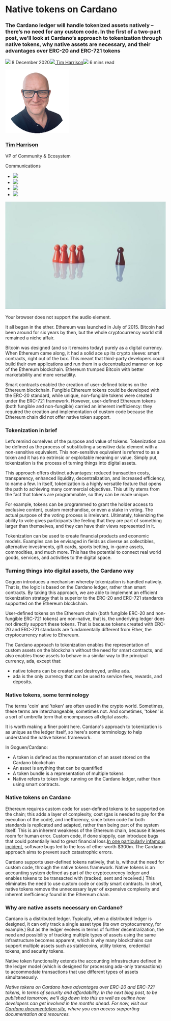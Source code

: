 # Native tokens on Cardano
### **The Cardano ledger will handle tokenized assets natively – there’s no need for any custom code. In the first of a two-part post, we’ll look at Cardano’s approach to tokenization through native tokens, why native assets are necessary, and their advantages over ERC-20 and ERC-721 tokens**
![](img/2020-12-08-native-tokens-on-cardano.002.png) 8 December 2020![](img/2020-12-08-native-tokens-on-cardano.002.png)[ Tim Harrison](/en/blog/authors/tim-harrison/page-1/)![](img/2020-12-08-native-tokens-on-cardano.003.png) 6 mins read

![Tim Harrison](img/2020-12-08-native-tokens-on-cardano.004.png)[](/en/blog/authors/tim-harrison/page-1/)
### [**Tim Harrison**](/en/blog/authors/tim-harrison/page-1/)
VP of Community & Ecosystem

Communications

- ![](img/2020-12-08-native-tokens-on-cardano.005.png)[](mailto:tim.harrison@iohk.io "Email")
- ![](img/2020-12-08-native-tokens-on-cardano.006.png)[](https://uk.linkedin.com/in/timbharrison "LinkedIn")
- ![](img/2020-12-08-native-tokens-on-cardano.007.png)[](https://twitter.com/timbharrison "Twitter")
- ![](img/2020-12-08-native-tokens-on-cardano.008.png)[](https://github.com/timbharrison "GitHub")

![Native tokens on Cardano](img/2020-12-08-native-tokens-on-cardano.009.jpeg)

Your browser does not support the audio element.

It all began in the ether. Ethereum was launched in July of 2015. Bitcoin had been around for six years by then, but the whole cryptocurrency world still remained a niche affair. 

Bitcoin was designed (and so it remains today) purely as a digital currency. When Ethereum came along, it had a solid ace up its crypto sleeve: smart contracts, right out of the box. This meant that third-party developers could build their own applications and run them in a decentralized manner on top of the Ethereum blockchain. Ethereum trumped Bitcoin with better marketability and more versatility. 

Smart contracts enabled the creation of user-defined tokens on the Ethereum blockchain. Fungible Ethereum tokens could be developed with the ERC-20 standard, while unique, non-fungible tokens were created under the ERC-721 framework. However, user-defined Ethereum tokens (both fungible and non-fungible) carried an inherent inefficiency: they required the creation and implementation of custom code because the Ethereum chain did not offer native token support.
### **Tokenization in brief**
Let’s remind ourselves of the purpose and value of tokens. Tokenization can be defined as the process of substituting a sensitive data element with a non-sensitive equivalent. This non-sensitive equivalent is referred to as a token and it has no extrinsic or exploitable meaning or value. Simply put, tokenization is the process of turning things into digital assets.

This approach offers distinct advantages: reduced transaction costs, transparency, enhanced liquidity, decentralization, and increased efficiency, to name a few. In itself, tokenization is a highly versatile feature that opens the path to achieving many commercial objectives. This utility stems from the fact that tokens are programmable, so they can be made unique.

For example, tokens can be programmed to grant the holder access to exclusive content, custom merchandise, or even a stake in voting. The actual purpose of the voting process is irrelevant. Ultimately, tokenizing the ability to vote gives participants the feeling that they are part of something larger than themselves, and they can have their views represented in it.

Tokenization can be used to create financial products and economic models. Examples can be envisaged in fields as diverse as collectibles, alternative investments, gift cards, sports betting, in-game assets, commodities, and much more. This has the potential to connect real world goods, services, and activities to the digital space.
### **Turning things into digital assets, the Cardano way**
Goguen introduces a mechanism whereby tokenization is handled natively. That is, the logic is based on the Cardano ledger, rather than smart contracts. By taking this approach, we are able to implement an efficient tokenization strategy that is superior to the ERC-20 and ERC-721 standards supported on the Ethereum blockchain. 

User-defined tokens on the Ethereum chain (both fungible ERC-20 and non-fungible ERC-721 tokens) are non-native, that is, the underlying ledger does not directly support these tokens. That is because tokens created with ERC-20 and ERC-721 standards are fundamentally different from Ether, the cryptocurrency native to Ethereum. 

The Cardano approach to tokenization enables the representation of custom assets on the blockchain without the need for smart contracts, and also enables those assets to behave in a similar way to the principal currency, ada, except that:

- native tokens can be created and destroyed, unlike ada. 
- ada is the only currency that can be used to service fees, rewards, and deposits.
### **Native tokens, some terminology**
The terms 'coin' and 'token' are often used in the crypto world. Sometimes, these terms are interchangeable, sometimes not. And sometimes, 'token' is a sort of umbrella term that encompasses all digital assets.

It is worth making a finer point here. Cardano's approach to tokenization is as unique as the ledger itself, so here's some terminology to help understand the native tokens framework. 

In Goguen/Cardano:

- A token is defined as the representation of an asset stored on the Cardano blockchain
- An asset is anything that can be quantified
- A token bundle is a representation of multiple tokens
- Native refers to token logic running on the Cardano ledger, rather than using smart contracts. 
### **Native tokens on Cardano**
Ethereum requires custom code for user-defined tokens to be supported on the chain; this adds a layer of complexity, cost (gas is needed to pay for the execution of the code), and inefficiency, since token code for both standards is replicated and adapted, rather than being part of the system itself. This is an inherent weakness of the Ethereum chain, because it leaves room for human error. Custom code, if done sloppily, can introduce bugs that could potentially lead to great financial loss.[In one particularly infamous incident](https://www.theguardian.com/technology/2017/nov/08/cryptocurrency-300m-dollars-stolen-bug-ether), software bugs led to the loss of ether worth $300m. The Cardano approach aims to prevent such catastrophic errors.

Cardano supports user-defined tokens natively, that is, without the need for custom code, through the native tokens framework. Native tokens is an accounting system defined as part of the cryptocurrency ledger and enables tokens to be transacted with (tracked, sent and received.) This eliminates the need to use custom code or costly smart contracts. In short, native tokens remove the unnecessary layer of expensive complexity and inherent inefficiency found in the Ethereum chain.
### **Why are native assets necessary on Cardano?**
Cardano is a distributed ledger. Typically, when a distributed ledger is designed, it can only track a single asset type (its own cryptocurrency, for example.) But as the ledger evolves in terms of further decentralization, the need and possibility of tracking multiple types of assets using the same infrastructure becomes apparent, which is why many blockchains can support multiple assets such as stablecoins, utility tokens, credential tokens, and security tokens.

Native token functionality extends the accounting infrastructure defined in the ledger model (which is designed for processing ada-only transactions) to accommodate transactions that use different types of assets simultaneously.

*Native tokens on Cardano have advantages over ERC-20 and ERC-721 tokens, in terms of security and affordability. In the next blog post, to be published tomorrow, we’ll dig down into this as well as outline how developers can get involved in the months ahead. For now, visit our [Cardano documentation site](https://docs.cardano.org/native-tokens/learn), where you can access supporting documentation and resources.*
